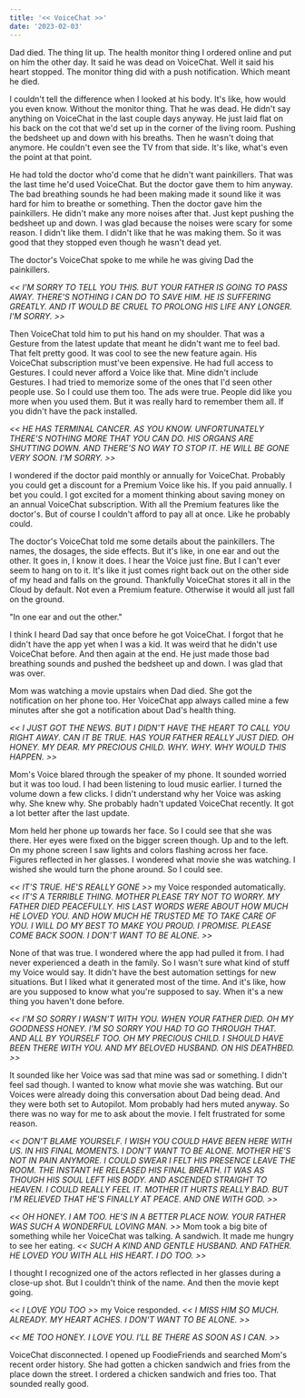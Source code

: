 ```yaml
---
title: '<< VoiceChat >>'
date: '2023-02-03'
---
```


Dad died. The thing lit up. The health monitor thing I ordered online and put on him the other day. It said he was dead on VoiceChat. Well it said his heart stopped. The monitor thing did with a push notification. Which meant he died.

I couldn't tell the difference when I looked at his body. It's like, how would you even know. Without the monitor thing. That he was dead. He didn't say anything on VoiceChat in the last couple days anyway. He just laid flat on his back on the cot that we'd set up in the corner of the living room. Pushing the bedsheet up and down with his breaths. Then he wasn't doing that anymore. He couldn't even see the TV from that side. It's like, what's even the point at that point.

He had told the doctor who'd come that he didn't want painkillers. That was the last time he'd used VoiceChat. But the doctor gave them to him anyway. The bad breathing sounds he had been making made it sound like it was hard for him to breathe or something. Then the doctor gave him the painkillers. He didn't make any more noises after that. Just kept pushing the bedsheet up and down. I was glad because the noises were scary for some reason. I didn't like them. I didn't like that he was making them. So it was good that they stopped even though he wasn't dead yet.

The doctor's VoiceChat spoke to me while he was giving Dad the painkillers. 

*<< I'M SORRY TO TELL YOU THIS. BUT YOUR FATHER IS GOING TO PASS AWAY. THERE'S NOTHING I CAN DO TO SAVE HIM. HE IS SUFFERING GREATLY. AND IT WOULD BE CRUEL TO PROLONG HIS LIFE ANY LONGER. I'M SORRY. >>* 

Then VoiceChat told him to put his hand on my shoulder. That was a Gesture from the latest update that meant he didn't want me to feel bad. That felt pretty good. It was cool to see the new feature again. His VoiceChat subscription must've been expensive. He had full access to Gestures. I could never afford a Voice like that. Mine didn't include Gestures. I had tried to memorize some of the ones that I'd seen other people use. So I could use them too. The ads were true. People did like you more when you used them. But it was really hard to remember them all. If you didn't have the pack installed.

*<< HE HAS TERMINAL CANCER. AS YOU KNOW. UNFORTUNATELY THERE'S NOTHING MORE THAT YOU CAN DO. HIS ORGANS ARE SHUTTING DOWN. AND THERE'S NO WAY TO STOP IT. HE WILL BE GONE VERY SOON. I'M SORRY. >>*

I wondered if the doctor paid monthly or annually for VoiceChat. Probably you could get a discount for a Premium Voice like his. If you paid annually. I bet you could. I got excited for a moment thinking about saving money on an annual VoiceChat subscription. With all the Premium features like the doctor's. But of course I couldn't afford to pay all at once. Like he probably could.

The doctor's VoiceChat told me some details about the painkillers. The names, the dosages, the side effects. But it's like, in one ear and out the other. It goes in, I know it does. I hear the Voice just fine. But I can't ever seem to hang on to it. It's like it just comes right back out on the other side of my head and falls on the ground. Thankfully VoiceChat stores it all in the Cloud by default. Not even a Premium feature. Otherwise it would all just fall on the ground.

"In one ear and out the other." 

I think I heard Dad say that once before he got VoiceChat. I forgot that he didn't have the app yet when I was a kid. It was weird that he didn't use VoiceChat before. And then again at the end. He just made those bad breathing sounds and pushed the bedsheet up and down. I was glad that was over.

Mom was watching a movie upstairs when Dad died. She got the notification on her phone too. Her VoiceChat app always called mine a few minutes after she got a notification about Dad's health thing.

*<< I JUST GOT THE NEWS. BUT I DIDN'T HAVE THE HEART TO CALL YOU RIGHT AWAY. CAN IT BE TRUE. HAS YOUR FATHER REALLY JUST DIED. OH HONEY. MY DEAR. MY PRECIOUS CHILD. WHY. WHY. WHY WOULD THIS HAPPEN. >>* 

Mom's Voice blared through the speaker of my phone. It sounded worried but it was too loud. I had been listening to loud music earlier. I turned the volume down a few clicks. I didn't understand why her Voice was asking why. She knew why. She probably hadn't updated VoiceChat recently. It got a lot better after the last update.

Mom held her phone up towards her face. So I could see that she was there. Her eyes were fixed on the bigger screen though. Up and to the left. On my phone screen I saw lights and colors flashing across her face. Figures reflected in her glasses. I wondered what movie she was watching. I wished she would turn the phone around. So I could see.

*<< IT'S TRUE. HE'S REALLY GONE >>* my Voice responded automatically. *<< IT'S A TERRIBLE THING. MOTHER PLEASE TRY NOT TO WORRY. MY FATHER DIED PEACEFULLY. HIS LAST WORDS WERE ABOUT HOW MUCH HE LOVED YOU. AND HOW MUCH HE TRUSTED ME TO TAKE CARE OF YOU. I WILL DO MY BEST TO MAKE YOU PROUD. I PROMISE. PLEASE COME BACK SOON. I DON'T WANT TO BE ALONE. >>* 

None of that was true. I wondered where the app had pulled it from. I had never experienced a death in the family. So I wasn't sure what kind of stuff my Voice would say. It didn't have the best automation settings for new situations. But I liked what it generated most of the time. And it's like, how are you supposed to know what you're supposed to say. When it's a new thing you haven't done before.

*<< I'M SO SORRY I WASN'T WITH YOU. WHEN YOUR FATHER DIED. OH MY GOODNESS HONEY. I'M SO SORRY YOU HAD TO GO THROUGH THAT. AND ALL BY YOURSELF TOO. OH MY PRECIOUS CHILD. I SHOULD HAVE BEEN THERE WITH YOU. AND MY BELOVED HUSBAND. ON HIS DEATHBED. >>* 

It sounded like her Voice was sad that mine was sad or something. I didn't feel sad though. I wanted to know what movie she was watching. But our Voices were already doing this conversation about Dad being dead. And they were both set to Autopilot. Mom probably had hers muted anyway. So there was no way for me to ask about the movie. I felt frustrated for some reason.

*<< DON'T BLAME YOURSELF. I WISH YOU COULD HAVE BEEN HERE WITH US. IN HIS FINAL MOMENTS. I DON'T WANT TO BE ALONE. MOTHER HE'S NOT IN PAIN ANYMORE. I COULD SWEAR I FELT HIS PRESENCE LEAVE THE ROOM. THE INSTANT HE RELEASED HIS FINAL BREATH. IT WAS AS THOUGH HIS SOUL LEFT HIS BODY. AND ASCENDED STRAIGHT TO HEAVEN. I COULD REALLY FEEL IT. MOTHER IT HURTS REALLY BAD. BUT I'M RELIEVED THAT HE'S FINALLY AT PEACE. AND ONE WITH GOD. >>* 

*<< OH HONEY. I AM TOO. HE'S IN A BETTER PLACE NOW. YOUR FATHER WAS SUCH A WONDERFUL LOVING MAN. >>* Mom took a big bite of something while her VoiceChat was talking. A sandwich. It made me hungry to see her eating. *<< SUCH A KIND AND GENTLE HUSBAND. AND FATHER. HE LOVED YOU WITH ALL HIS HEART. I DO TOO. >>* 

I thought I recognized one of the actors reflected in her glasses during a close-up shot. But I couldn't think of the name. And then the movie kept going.

*<< I LOVE YOU TOO >>* my Voice responded. *<< I MISS HIM SO MUCH. ALREADY. MY HEART ACHES. I DON'T WANT TO BE ALONE. >>*

*<< ME TOO HONEY. I LOVE YOU. I'LL BE THERE AS SOON AS I CAN. >>*

VoiceChat disconnected. I opened up FoodieFriends and searched Mom's recent order history. She had gotten a chicken sandwich and fries from the place down the street. I ordered a chicken sandwich and fries too. That sounded really good.
